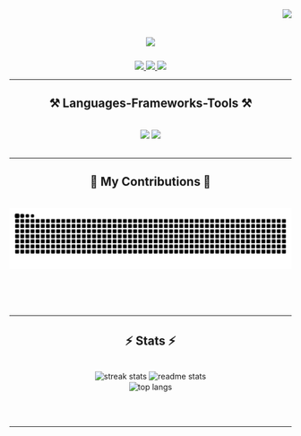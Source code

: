 <img align="right" src="https://visitor-badge.laobi.icu/badge?page_id=mana121.shuaibw" />

<h1 align="center">
    <img src="https://readme-typing-svg.herokuapp.com/?font=Righteous&size=35&center=true&vCenter=true&width=500&height=70&duration=4000&lines=Hi+There!+👋;+I'm+Rumana!;" />
</h1>
 
<div align="center"> 
  <a href="mailto:manarum.hasan@gmail.com">
    <img src="https://img.shields.io/badge/Gmail-333333?style=for-the-badge&logo=gmail&logoColor=red" />
  </a>
  <a href="https://www.linkedin.com/in/rumana-hasan-5bb1261b5/" target="_blank">
    <img src="https://img.shields.io/badge/LinkedIn-0077B5?style=for-the-badge&logo=linkedin&logoColor=white" target="_blank" />
  </a>
  <a href="https://sites.google.com/view/rumana-hasan" target="_blank">
     <img src="https://img.shields.io/badge/Portfolio-FF5722?style=for-the-badge&logo=todoist&logoColor=white" target="_blank" /> <!-- sqlite, safari, google-chrome are other good icon options -->
  </a>
</div>

 <hr/>
 
<h2 align="center">⚒️ Languages-Frameworks-Tools ⚒️</h2>
<br/>
<div align="center">
    <img src="https://skillicons.dev/icons?i=vscode,git,github,bash,latex,linux,vim" />
    <img src="https://skillicons.dev/icons?i=python,java,matlab,octave,opencv,pycharm,py,anaconda" /><br>
</div>

<br/>
<hr/>

<div align="center">
  <h2>🐍 My Contributions 🐍</h2>
  <br>
  <img alt="snake eating my contributions" src="https://raw.githubusercontent.com/mana121/mana121/output/github-contribution-grid-snake.svg" />
  
  <br/><br/><br/>
</div>

<hr/>

<h2 align="center">⚡ Stats ⚡</h2>
<br>
<div align=center>
  <img width=390 src="https://github-readme-streak-stats.herokuapp.com/?user=mana121&theme=aura&count_private=true&border_radius=10" alt="streak stats"/>
  <img width=390 src="https://github-readme-stats-delta-ten-51.vercel.app/api?username=mana121&show_icons=true&locale=en&theme=aura&border_radius=10" alt="readme stats" />
  <br/>
  <img width=325 align="center" src="https://github-readme-stats-delta-ten-51.vercel.app/api/top-langs?username=mana121&hide=HTML&langs_count=8&layout=compact&theme=aura&border_radius=10&size_weight=0.5&count_weight=0.5&exclude_repo=github-readme-stats" alt="top langs" />
</div>

<br/><br/>

<hr/>

<br/>
